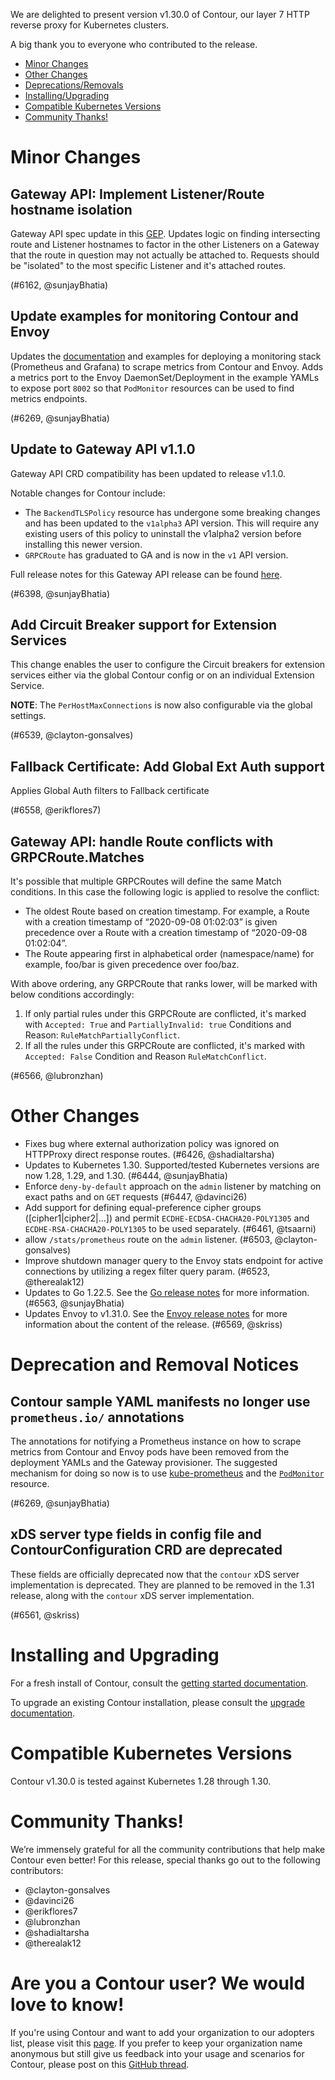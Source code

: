 We are delighted to present version v1.30.0 of Contour, our layer 7 HTTP reverse proxy for Kubernetes clusters.

A big thank you to everyone who contributed to the release.

- [Minor Changes](#minor-changes)
- [Other Changes](#other-changes)
- [Deprecations/Removals](#deprecation-and-removal-notices)
- [Installing/Upgrading](#installing-and-upgrading)
- [Compatible Kubernetes Versions](#compatible-kubernetes-versions)
- [Community Thanks!](#community-thanks)

# Minor Changes

## Gateway API: Implement Listener/Route hostname isolation

Gateway API spec update in this [GEP](https://github.com/kubernetes-sigs/gateway-api/pull/2465).
Updates logic on finding intersecting route and Listener hostnames to factor in the other Listeners on a Gateway that the route in question may not actually be attached to.
Requests should be "isolated" to the most specific Listener and it's attached routes.

(#6162, @sunjayBhatia)

## Update examples for monitoring Contour and Envoy

Updates the [documentation](https://projectcontour.io/docs/main/guides/prometheus/) and examples for deploying a monitoring stack (Prometheus and Grafana) to scrape metrics from Contour and Envoy.
Adds a metrics port to the Envoy DaemonSet/Deployment in the example YAMLs to expose port `8002` so that `PodMonitor` resources can be used to find metrics endpoints.

(#6269, @sunjayBhatia)

## Update to Gateway API v1.1.0

Gateway API CRD compatibility has been updated to release v1.1.0.

Notable changes for Contour include:
- The `BackendTLSPolicy` resource has undergone some breaking changes and has been updated to the `v1alpha3` API version. This will require any existing users of this policy to uninstall the v1alpha2 version before installing this newer version.
- `GRPCRoute` has graduated to GA and is now in the `v1` API version.

Full release notes for this Gateway API release can be found [here](https://github.com/kubernetes-sigs/gateway-api/releases/tag/v1.1.0).

(#6398, @sunjayBhatia)

## Add Circuit Breaker support for Extension Services

This change enables the user to configure the Circuit breakers for extension services either via the global Contour config or on an individual Extension Service.

**NOTE**: The `PerHostMaxConnections` is now also configurable via the global settings.

(#6539, @clayton-gonsalves)

## Fallback Certificate: Add Global Ext Auth support

Applies Global Auth filters to Fallback certificate

(#6558, @erikflores7)

## Gateway API: handle Route conflicts with GRPCRoute.Matches

It's possible that multiple GRPCRoutes will define the same Match conditions. In this case the following logic is applied to resolve the conflict:

- The oldest Route based on creation timestamp. For example, a Route with a creation timestamp of “2020-09-08 01:02:03” is given precedence over a Route with a creation timestamp of “2020-09-08 01:02:04”.
- The Route appearing first in alphabetical order (namespace/name) for example, foo/bar is given precedence over foo/baz.

With above ordering, any GRPCRoute that ranks lower, will be marked with below conditions accordingly:
1. If only partial rules under this GRPCRoute are conflicted, it's marked with `Accepted: True` and `PartiallyInvalid: true` Conditions and Reason: `RuleMatchPartiallyConflict`.
2. If all the rules under this GRPCRoute are conflicted, it's marked with `Accepted: False` Condition and Reason `RuleMatchConflict`.

(#6566, @lubronzhan)


# Other Changes
- Fixes bug where external authorization policy was ignored on HTTPProxy direct response routes. (#6426, @shadialtarsha)
- Updates to Kubernetes 1.30. Supported/tested Kubernetes versions are now 1.28, 1.29, and 1.30. (#6444, @sunjayBhatia)
- Enforce `deny-by-default` approach on the `admin` listener by matching on exact paths and on `GET` requests (#6447, @davinci26)
- Add support for defining equal-preference cipher groups ([cipher1|cipher2|...]) and permit `ECDHE-ECDSA-CHACHA20-POLY1305` and `ECDHE-RSA-CHACHA20-POLY1305` to be used separately. (#6461, @tsaarni)
- allow `/stats/prometheus` route on the `admin` listener. (#6503, @clayton-gonsalves)
- Improve shutdown manager query to the Envoy stats endpoint for active connections by utilizing a regex filter query param. (#6523, @therealak12)
- Updates to Go 1.22.5. See the [Go release notes](https://go.dev/doc/devel/release#go1.22.minor) for more information. (#6563, @sunjayBhatia)
- Updates Envoy to v1.31.0. See the [Envoy release notes](https://www.envoyproxy.io/docs/envoy/v1.31.0/version_history/v1.31/v1.31.0) for more information about the content of the release. (#6569, @skriss)

# Deprecation and Removal Notices


## Contour sample YAML manifests no longer use `prometheus.io/` annotations

The annotations for notifying a Prometheus instance on how to scrape metrics from Contour and Envoy pods have been removed from the deployment YAMLs and the Gateway provisioner.
The suggested mechanism for doing so now is to use [kube-prometheus](https://github.com/prometheus-operator/kube-prometheus) and the [`PodMonitor`](https://prometheus-operator.dev/docs/operator/design/#podmonitor) resource.

(#6269, @sunjayBhatia)

## xDS server type fields in config file and ContourConfiguration CRD are deprecated

These fields are officially deprecated now that the `contour` xDS server implementation is deprecated.
They are planned to be removed in the 1.31 release, along with the `contour` xDS server implementation.

(#6561, @skriss)


# Installing and Upgrading

For a fresh install of Contour, consult the [getting started documentation](https://projectcontour.io/getting-started/).

To upgrade an existing Contour installation, please consult the [upgrade documentation](https://projectcontour.io/resources/upgrading/).


# Compatible Kubernetes Versions

Contour v1.30.0 is tested against Kubernetes 1.28 through 1.30.

# Community Thanks!
We’re immensely grateful for all the community contributions that help make Contour even better! For this release, special thanks go out to the following contributors:

- @clayton-gonsalves
- @davinci26
- @erikflores7
- @lubronzhan
- @shadialtarsha
- @therealak12


# Are you a Contour user? We would love to know!
If you're using Contour and want to add your organization to our adopters list, please visit this [page](https://projectcontour.io/resources/adopters/). If you prefer to keep your organization name anonymous but still give us feedback into your usage and scenarios for Contour, please post on this [GitHub thread](https://github.com/projectcontour/contour/issues/1269).
